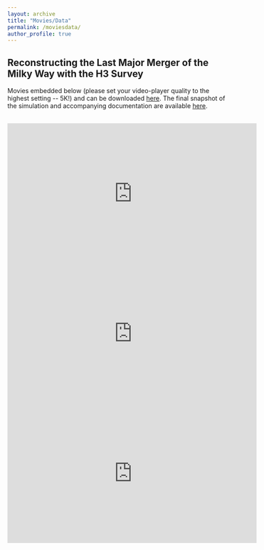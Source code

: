 ```yaml
---
layout: archive
title: "Movies/Data"
permalink: /moviesdata/
author_profile: true
---
```


Reconstructing the Last Major Merger of the Milky Way with the H3 Survey
---------------------------------------
Movies embedded below (please set your video-player quality to the highest setting -- 5K!) and can be downloaded <a href="https://www.dropbox.com/sh/mgf6t12x68q1pzf/AABqpMLWZSzWb9jWUYAs4AQza?dl=0" target="_blank">here</a>. The final snapshot of the simulation and accompanying documentation are available <a href="https://dataverse.harvard.edu/dataset.xhtml?persistentId=doi:10.7910/DVN/UFVSTH" target="_blank">here</a>.

<br>

<iframe width="560" height="315" src="https://www.youtube.com/embed/suF_RMHi9oY" frameborder="0" allow="accelerometer; autoplay; clipboard-write; encrypted-media; gyroscope; picture-in-picture" allowfullscreen></iframe>

<br>

<iframe width="560" height="315" src="https://www.youtube.com/embed/NylolqZME2c" frameborder="0" allow="accelerometer; autoplay; clipboard-write; encrypted-media; gyroscope; picture-in-picture" allowfullscreen></iframe>

<br>

<iframe width="560" height="315" src="https://www.youtube.com/embed/BGIVcOsNPlE" frameborder="0" allow="accelerometer; autoplay; clipboard-write; encrypted-media; gyroscope; picture-in-picture" allowfullscreen></iframe><br>
